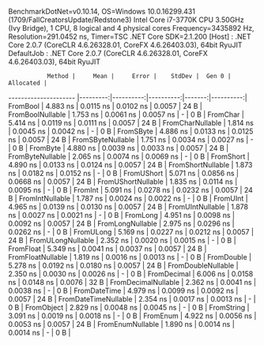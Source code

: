 
BenchmarkDotNet=v0.10.14, OS=Windows 10.0.16299.431 (1709/FallCreatorsUpdate/Redstone3)
Intel Core i7-3770K CPU 3.50GHz (Ivy Bridge), 1 CPU, 8 logical and 4 physical cores
Frequency=3435892 Hz, Resolution=291.0452 ns, Timer=TSC
.NET Core SDK=2.1.200
  [Host]     : .NET Core 2.0.7 (CoreCLR 4.6.26328.01, CoreFX 4.6.26403.03), 64bit RyuJIT
  DefaultJob : .NET Core 2.0.7 (CoreCLR 4.6.26328.01, CoreFX 4.6.26403.03), 64bit RyuJIT


               Method |     Mean |     Error |    StdDev |  Gen 0 | Allocated |
--------------------- |---------:|----------:|----------:|-------:|----------:|
             FromBool | 4.883 ns | 0.0115 ns | 0.0102 ns | 0.0057 |      24 B |
     FromBoolNullable | 1.753 ns | 0.0061 ns | 0.0057 ns |      - |       0 B |
             FromChar | 5.414 ns | 0.0119 ns | 0.0111 ns | 0.0057 |      24 B |
     FromCharNullable | 1.814 ns | 0.0045 ns | 0.0042 ns |      - |       0 B |
            FromSByte | 4.886 ns | 0.0133 ns | 0.0125 ns | 0.0057 |      24 B |
    FromSByteNullable | 1.751 ns | 0.0034 ns | 0.0027 ns |      - |       0 B |
             FromByte | 4.880 ns | 0.0039 ns | 0.0033 ns | 0.0057 |      24 B |
     FromByteNullable | 2.065 ns | 0.0074 ns | 0.0069 ns |      - |       0 B |
            FromShort | 4.890 ns | 0.0133 ns | 0.0124 ns | 0.0057 |      24 B |
    FromShortNullable | 1.873 ns | 0.0182 ns | 0.0152 ns |      - |       0 B |
           FromUShort | 5.071 ns | 0.0856 ns | 0.0668 ns | 0.0057 |      24 B |
   FromUShortNullable | 1.835 ns | 0.0114 ns | 0.0095 ns |      - |       0 B |
              FromInt | 5.091 ns | 0.0278 ns | 0.0232 ns | 0.0057 |      24 B |
      FromIntNullable | 1.787 ns | 0.0024 ns | 0.0022 ns |      - |       0 B |
             FromUInt | 4.965 ns | 0.0139 ns | 0.0130 ns | 0.0057 |      24 B |
     FromUIntNullable | 1.878 ns | 0.0027 ns | 0.0021 ns |      - |       0 B |
             FromLong | 4.951 ns | 0.0098 ns | 0.0092 ns | 0.0057 |      24 B |
     FromLongNullable | 2.975 ns | 0.0296 ns | 0.0262 ns |      - |       0 B |
            FromULong | 5.169 ns | 0.0227 ns | 0.0212 ns | 0.0057 |      24 B |
    FromULongNullable | 2.352 ns | 0.0020 ns | 0.0015 ns |      - |       0 B |
            FromFloat | 5.349 ns | 0.0041 ns | 0.0037 ns | 0.0057 |      24 B |
    FromFloatNullable | 1.819 ns | 0.0016 ns | 0.0013 ns |      - |       0 B |
           FromDouble | 5.278 ns | 0.0192 ns | 0.0180 ns | 0.0057 |      24 B |
   FromDoubleNullable | 2.350 ns | 0.0030 ns | 0.0026 ns |      - |       0 B |
          FromDecimal | 6.006 ns | 0.0158 ns | 0.0148 ns | 0.0076 |      32 B |
  FromDecimalNullable | 2.362 ns | 0.0041 ns | 0.0038 ns |      - |       0 B |
         FromDateTime | 4.979 ns | 0.0099 ns | 0.0092 ns | 0.0057 |      24 B |
 FromDateTimeNullable | 2.354 ns | 0.0017 ns | 0.0013 ns |      - |       0 B |
           FromObject | 2.829 ns | 0.0048 ns | 0.0045 ns |      - |       0 B |
           FromString | 3.091 ns | 0.0019 ns | 0.0018 ns |      - |       0 B |
             FromEnum | 4.922 ns | 0.0056 ns | 0.0053 ns | 0.0057 |      24 B |
     FromEnumNullable | 1.890 ns | 0.0014 ns | 0.0014 ns |      - |       0 B |
